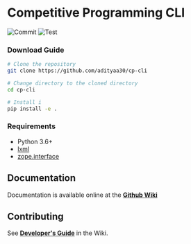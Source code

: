 # Competitive Programming CLI

![Commit](https://github.com/adityaa30/cp-cli/workflows/Check%20Commit/badge.svg)
![Test](https://github.com/adityaa30/cp-cli/workflows/Test/badge.svg)

### Download Guide

```bash
# Clone the repository
git clone https://github.com/adityaa30/cp-cli

# Change directory to the cloned directory
cd cp-cli

# Install i
pip install -e .
``` 

### Requirements

- Python 3.6+
- [lxml](https://pypi.org/project/lxml/)
- [zope.interface](https://pypi.org/project/zope.interface/)

## Documentation

Documentation is available online at the [**Github Wiki**](https://github.com/adityaa30/cp-cli/wiki/Commands)

## Contributing

See [**Developer's Guide**](https://github.com/adityaa30/cp-cli/wiki/Developer%27s-Guide) in the Wiki.
